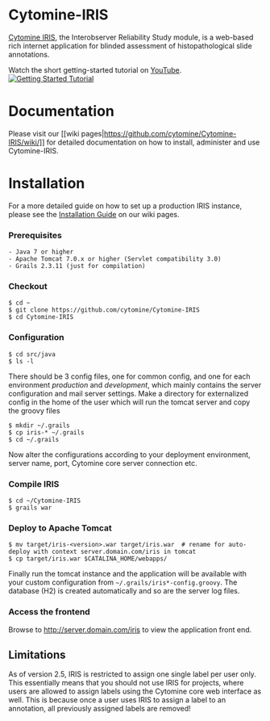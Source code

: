 # Cytomine-IRIS
[Cytomine IRIS](https://github.com/cytomine/Cytomine-IRIS/wiki#functionality-and-purpose), the Interobserver Reliability Study module, is a web-based rich internet application for blinded assessment of histopathological slide annotations. 

Watch the short getting-started tutorial on [YouTube](https://www.youtube.com/watch?v=S0PhEJmqlmA). 
[![Getting Started Tutorial](http://img.youtube.com/vi/S0PhEJmqlmA/0.jpg)](https://www.youtube.com/watch?v=S0PhEJmqlmA)

# Documentation
Please visit our [[wiki pages|https://github.com/cytomine/Cytomine-IRIS/wiki/]] for detailed documentation on how to install, administer and use Cytomine-IRIS.

# Installation
For a more detailed guide on how to set up a production IRIS instance, please see the [Installation Guide](https://github.com/cytomine/Cytomine-IRIS/wiki/Installation-Guide) on our wiki pages.
### Prerequisites
```
- Java 7 or higher
- Apache Tomcat 7.0.x or higher (Servlet compatibility 3.0)
- Grails 2.3.11 (just for compilation)
```

### Checkout
```
$ cd ~
$ git clone https://github.com/cytomine/Cytomine-IRIS
$ cd Cytomine-IRIS
```

### Configuration
```
$ cd src/java
$ ls -l
```
There should be 3 config files, one for common config, and one for each environment *production* and *development*, which mainly contains the server configuration and mail server settings. 
Make a directory for externalized config in the home of the user which will run the tomcat server and copy the groovy files
```
$ mkdir ~/.grails 
$ cp iris-* ~/.grails 
$ cd ~/.grails
```
Now alter the configurations according to your deployment environment, server name, port, Cytomine core server connection etc. 
### Compile IRIS
```
$ cd ~/Cytomine-IRIS
$ grails war
```

### Deploy to Apache Tomcat
```
$ mv target/iris-<version>.war target/iris.war  # rename for auto-deploy with context server.domain.com/iris in tomcat
$ cp target/iris.war $CATALINA_HOME/webapps/
```

Finally run the tomcat instance and the application will be available with your custom configuration from `~/.grails/iris*-config.groovy`.
The database (H2) is created automatically and so are the server log files.

### Access the frontend
Browse to http://server.domain.com/iris to view the application front end.

## Limitations
As of version 2.5, IRIS is restricted to assign one single label per user only.
This essentially means that you should not use IRIS for projects, where users are allowed to assign labels using the Cytomine core web interface as well.
This is because once a user uses IRIS to assign a label to an annotation, all previously assigned labels are removed!

